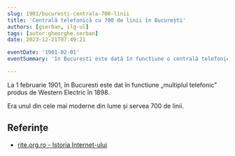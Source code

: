 ```yaml
---
slug: 1901/bucuresti-centrala-700-linii
title: 'Centrală telefonică cu 700 de linii în București'
authors: [gserban, ilg-ul]
tags: [autor:gheorghe.serban]
date: 2023-12-21T07:49:21

eventDate: '1901-02-01'
eventSummary: 'în Bucuresti este dată în functiune o centrală telefonică cu 700 de linii'

---
```


La 1 februarie 1901, în Bucuresti este dat în functiune „multiplul telefonic”
produs de Western Electric în 1898.

<!-- truncate -->

Era unul din cele mai moderne din lume și servea 700 de linii.

## Referințe

- [rite.org.ro - Istoria Internet-ului](https://rite.org.ro/istoria-internetului/)
